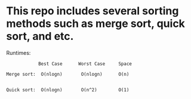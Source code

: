 # This repo includes several sorting methods such as merge sort, quick sort, and etc.

Runtimes:

                Best Case      Worst Case     Space 
            
	Merge sort:  O(nlogn)       O(nlogn)      O(n) 


	Quick sort:  O(nlogn)       O(n^2)        O(1)   

